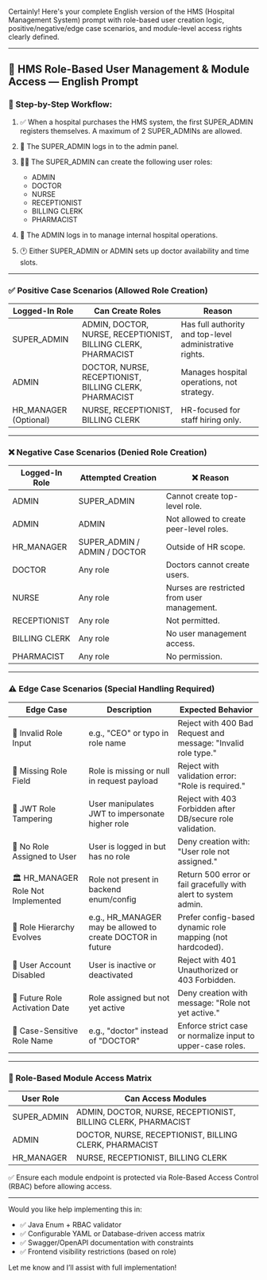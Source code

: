 Certainly! Here's your complete English version of the HMS (Hospital Management System) prompt with role-based user creation logic, positive/negative/edge case scenarios, and module-level access rights clearly defined.

---

## 🏥 HMS Role-Based User Management & Module Access — English Prompt

### 📌 Step-by-Step Workflow:

1. ✅ When a hospital purchases the HMS system, the first SUPER\_ADMIN registers themselves. A maximum of 2 SUPER\_ADMINs are allowed.
2. 🔐 The SUPER\_ADMIN logs in to the admin panel.
3. 🧑‍⚕️ The SUPER\_ADMIN can create the following user roles:

   * ADMIN
   * DOCTOR
   * NURSE
   * RECEPTIONIST
   * BILLING CLERK
   * PHARMACIST
4. 🔐 The ADMIN logs in to manage internal hospital operations.
5. 🕐 Either SUPER\_ADMIN or ADMIN sets up doctor availability and time slots.

---

### ✅ Positive Case Scenarios (Allowed Role Creation)

| Logged-In Role         | Can Create Roles                                              | Reason                                                  |
| ---------------------- | ------------------------------------------------------------- | ------------------------------------------------------- |
| SUPER\_ADMIN           | ADMIN, DOCTOR, NURSE, RECEPTIONIST, BILLING CLERK, PHARMACIST | Has full authority and top-level administrative rights. |
| ADMIN                  | DOCTOR, NURSE, RECEPTIONIST, BILLING CLERK, PHARMACIST        | Manages hospital operations, not strategy.              |
| HR\_MANAGER (Optional) | NURSE, RECEPTIONIST, BILLING CLERK                            | HR-focused for staff hiring only.                       |

---

### ❌ Negative Case Scenarios (Denied Role Creation)

| Logged-In Role | Attempted Creation            | ❌ Reason                                    |
| -------------- | ----------------------------- | ------------------------------------------- |
| ADMIN          | SUPER\_ADMIN                  | Cannot create top-level role.               |
| ADMIN          | ADMIN                         | Not allowed to create peer-level roles.     |
| HR\_MANAGER    | SUPER\_ADMIN / ADMIN / DOCTOR | Outside of HR scope.                        |
| DOCTOR         | Any role                      | Doctors cannot create users.                |
| NURSE          | Any role                      | Nurses are restricted from user management. |
| RECEPTIONIST   | Any role                      | Not permitted.                              |
| BILLING CLERK  | Any role                      | No user management access.                  |
| PHARMACIST     | Any role                      | No permission.                              |

---

### ⚠️ Edge Case Scenarios (Special Handling Required)

| Edge Case                            | Description                                                 | Expected Behavior                                               |
| ------------------------------------ | ----------------------------------------------------------- | --------------------------------------------------------------- |
| 🧪 Invalid Role Input                | e.g., "CEO" or typo in role name                            | Reject with 400 Bad Request and message: "Invalid role type."   |
| 🧾 Missing Role Field                | Role is missing or null in request payload                  | Reject with validation error: "Role is required."               |
| 🔑 JWT Role Tampering                | User manipulates JWT to impersonate higher role             | Reject with 403 Forbidden after DB/secure role validation.      |
| 🔐 No Role Assigned to User          | User is logged in but has no role                           | Deny creation with: "User role not assigned."                   |
| 🏛️ HR\_MANAGER Role Not Implemented | Role not present in backend enum/config                     | Return 500 error or fail gracefully with alert to system admin. |
| 📜 Role Hierarchy Evolves            | e.g., HR\_MANAGER may be allowed to create DOCTOR in future | Prefer config-based dynamic role mapping (not hardcoded).       |
| 🛑 User Account Disabled             | User is inactive or deactivated                             | Reject with 401 Unauthorized or 403 Forbidden.                  |
| 📅 Future Role Activation Date       | Role assigned but not yet active                            | Deny creation with message: "Role not yet active."              |
| 🧪 Case-Sensitive Role Name          | e.g., "doctor" instead of "DOCTOR"                          | Enforce strict case or normalize input to upper-case roles.     |

---

### 🧭 Role-Based Module Access Matrix

| User Role    | Can Access Modules                                            |
| ------------ | ------------------------------------------------------------- |
| SUPER\_ADMIN | ADMIN, DOCTOR, NURSE, RECEPTIONIST, BILLING CLERK, PHARMACIST |
| ADMIN        | DOCTOR, NURSE, RECEPTIONIST, BILLING CLERK, PHARMACIST        |
| HR\_MANAGER  | NURSE, RECEPTIONIST, BILLING CLERK                            |

✅ Ensure each module endpoint is protected via Role-Based Access Control (RBAC) before allowing access.

---

Would you like help implementing this in:

* ✅ Java Enum + RBAC validator
* ✅ Configurable YAML or Database-driven access matrix
* ✅ Swagger/OpenAPI documentation with constraints
* ✅ Frontend visibility restrictions (based on role)

Let me know and I’ll assist with full implementation!
